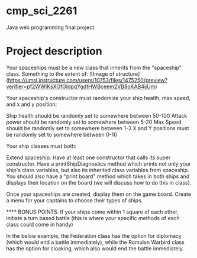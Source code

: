 # cmp_sci_2261
Java web programming final project.

# Project description
Your spaceships must be a new class that inherits from the "spaceship" class. Something to the extent of: 
![Image of structure]
(https://umsl.instructure.com/users/10753/files/1475250/preview?verifier=pf2WWIKsXOfGIdpqYgdtHWBceem2VB8oKAB4ijUm)

Your spaceship's constructor must randomize your ship health, max speed, and x and y position: 

Ship health should be randomly set to somewhere between 50-100
Attack power should be randomly set to somewhere between 5-20
Max Speed should be randomly set to somewhere between 1-3
X and Y positions must be randomly set to somewhere between 0-10
 

Your ship classes must both: 

Extend spaceship.
Have at least one constructor that calls its super constructor. 
Have a printShipDiagnostics method which prints not only your ship's class variables, but also its inherited class variables from spaceship. 
You should also have a "print board" method which takes in both ships and displays their location on the board (we will discuss how to do this in class). 

 

Once your spaceships are created, display them on the game board. Create a menu for your captains to choose their types of ships. 

 

 

**** BONUS POINTS: If your ships come within 1 square of each other, initiate a turn based battle (this is where your specific methods of each class could come in handy)

 

In the below example, the Federation class has the option for diplomacy (which would end a battle immediately), while the Romulan Warbird class has the option for cloaking, which also would end the battle immediately. 
